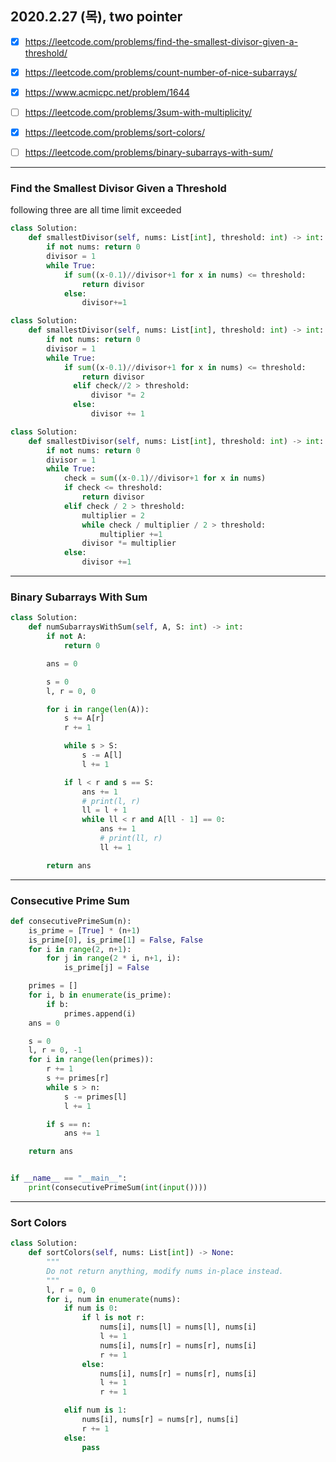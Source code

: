 ## 2020.2.27 (목), two pointer
- [x] https://leetcode.com/problems/find-the-smallest-divisor-given-a-threshold/
- [x] https://leetcode.com/problems/count-number-of-nice-subarrays/
- [x] https://www.acmicpc.net/problem/1644
- [ ] https://leetcode.com/problems/3sum-with-multiplicity/
- [x] https://leetcode.com/problems/sort-colors/
- [ ] https://leetcode.com/problems/binary-subarrays-with-sum/


---

### Find the Smallest Divisor Given a Threshold

following three are all time limit exceeded
```python
class Solution:
    def smallestDivisor(self, nums: List[int], threshold: int) -> int:
        if not nums: return 0
        divisor = 1
        while True:
            if sum((x-0.1)//divisor+1 for x in nums) <= threshold:
                return divisor
            else:
                divisor+=1
```

```python
class Solution:
    def smallestDivisor(self, nums: List[int], threshold: int) -> int:
        if not nums: return 0
        divisor = 1
        while True:
            if sum((x-0.1)//divisor+1 for x in nums) <= threshold:
                return divisor
              elif check//2 > threshold:
                  divisor *= 2
              else:
                  divisor += 1
```

```Python
class Solution:
    def smallestDivisor(self, nums: List[int], threshold: int) -> int:
        if not nums: return 0
        divisor = 1
        while True:
            check = sum((x-0.1)//divisor+1 for x in nums)
            if check <= threshold:
                return divisor
            elif check / 2 > threshold:
                multiplier = 2
                while check / multiplier / 2 > threshold:
                    multiplier +=1
                divisor *= multiplier
            else:
                divisor +=1
```




---
### Binary Subarrays With Sum

```Python
class Solution:
    def numSubarraysWithSum(self, A, S: int) -> int:
        if not A:
            return 0

        ans = 0

        s = 0
        l, r = 0, 0

        for i in range(len(A)):
            s += A[r]
            r += 1

            while s > S:
                s -= A[l]
                l += 1

            if l < r and s == S:
                ans += 1
                # print(l, r)
                ll = l + 1
                while ll < r and A[ll - 1] == 0:
                    ans += 1
                    # print(ll, r)
                    ll += 1

        return ans
```


---
### Consecutive Prime Sum
```python
def consecutivePrimeSum(n):
    is_prime = [True] * (n+1)
    is_prime[0], is_prime[1] = False, False
    for i in range(2, n+1):
        for j in range(2 * i, n+1, i):
            is_prime[j] = False

    primes = []
    for i, b in enumerate(is_prime):
        if b:
            primes.append(i)
    ans = 0

    s = 0
    l, r = 0, -1
    for i in range(len(primes)):
        r += 1
        s += primes[r]
        while s > n:
            s -= primes[l]
            l += 1

        if s == n:
            ans += 1

    return ans


if __name__ == "__main__":
    print(consecutivePrimeSum(int(input())))

```



---

### Sort Colors

```Python
class Solution:
    def sortColors(self, nums: List[int]) -> None:
        """
        Do not return anything, modify nums in-place instead.
        """
        l, r = 0, 0
        for i, num in enumerate(nums):
            if num is 0:
                if l is not r:
                    nums[i], nums[l] = nums[l], nums[i]
                    l += 1
                    nums[i], nums[r] = nums[r], nums[i]
                    r += 1
                else:
                    nums[i], nums[r] = nums[r], nums[i]
                    l += 1
                    r += 1

            elif num is 1:
                nums[i], nums[r] = nums[r], nums[i]
                r += 1
            else:
                pass
```
